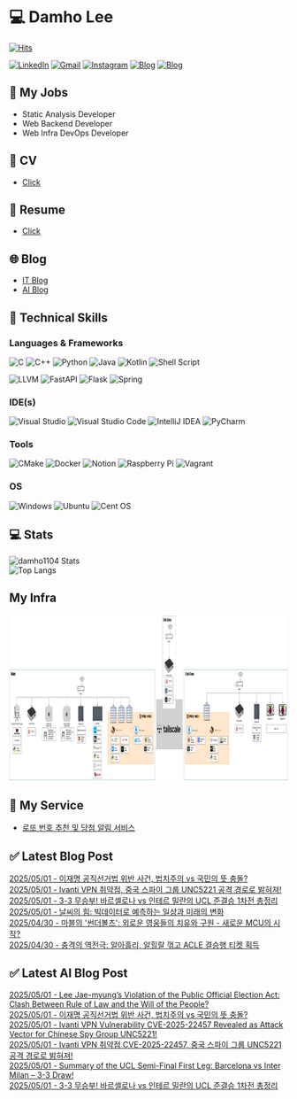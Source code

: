
# 💻 Damho Lee

[![Hits](https://hits.seeyoufarm.com/api/count/incr/badge.svg?url=https%3A%2F%2Fgithub.com%2Fdamho1104&count_bg=%233D9CC8&title_bg=%23555555&icon=&icon_color=%23E7E7E7&title=hits&edge_flat=false)](https://hits.seeyoufarm.com)  

[![LinkedIn](https://img.shields.io/badge/Linkedin-%230077B5.svg?style=flat&logo=linkedin&logoColor=white)](https://www.linkedin.com/in/damho1104/)
[![Gmail](https://img.shields.io/badge/Gmail-D14836?style=flat&logo=gmail&logoColor=white)](mailto:damho1104@gmail.com)
[![Instagram](https://img.shields.io/badge/Instargram-%23E4405F.svg?style=flat&logo=Instagram&logoColor=white)](https://www.instagram.com/damho1104/)
[![Blog](https://img.shields.io/badge/Blog-%23000000.svg?style=flat&logo=Tistory&logoColor=white)](https://dmomo.co.kr/)
[![Blog](https://img.shields.io/badge/Blog-%23000000.svg?style=flat&logo=WordPress&logoColor=white)](https://blog.ai.dmomo.co.kr/)

## 📃 My Jobs
- Static Analysis Developer
- Web Backend Developer
- Web Infra DevOps Developer

## 📰 CV
- [Click](https://resume.dmomo.net/damho.lee/resume)  

## 📘 Resume
- [Click](https://damho1104.notion.site/8af3191b9815406d95708d9a0cea5a9e)  

## 🌐 Blog
- [IT Blog](https://dmomo.co.kr/)
- [AI Blog](https://blog.ai.dmomo.co.kr/)

## 💪 Technical Skills
### Languages & Frameworks
![C](https://img.shields.io/badge/c-%2300599C.svg?style=flat&logo=c&logoColor=white)
![C++](https://img.shields.io/badge/c++-%2300599C.svg?style=flat&logo=c%2B%2B&logoColor=white)
![Python](https://img.shields.io/badge/Python-3776AB.svg?&style=flat&logo=Python&logoColor=white)
![Java](https://img.shields.io/badge/java-%23ED8B00.svg?style=flat&logo=openjdk&logoColor=white)
![Kotlin](https://img.shields.io/badge/Kotlin-%237F52FF.svg?style=flat&logo=Kotlin&logoColor=white)
![Shell Script](https://img.shields.io/badge/Shell_script-%23121011.svg?style=flat&logo=gnu-bash&logoColor=white)  
  
![LLVM](https://img.shields.io/badge/LLVM/Clang-000B1D.svg?&style=flat&logo=LLVM&logoColor=white)
![FastAPI](https://img.shields.io/badge/FastAPI-005571?style=flat&logo=fastapi)
![Flask](https://img.shields.io/badge/Flask-%23000.svg?style=flat&logo=flask&logoColor=white)
![Spring](https://img.shields.io/badge/Springboot-%236DB33F.svg?style=flat&logo=spring&logoColor=white)
  
  
### IDE(s)
![Visual Studio](https://img.shields.io/badge/Visual%20Studio-5C2D91.svg?style=flat&logo=visual-studio&logoColor=white) 
![Visual Studio Code](https://img.shields.io/badge/Visual%20Studio%20Code-0078d7.svg?style=flat&logo=visual-studio-code&logoColor=white)
![IntelliJ IDEA](https://img.shields.io/badge/IntelliJIDEA-000000.svg?style=flat&logo=intellij-idea&logoColor=white) 
![PyCharm](https://img.shields.io/badge/PyCharm-143?style=flat&logo=pycharm&logoColor=black&color=black&labelColor=green) 


### Tools
![CMake](https://img.shields.io/badge/CMake-%23008FBA.svg?style=flat&logo=cmake&logoColor=white)
![Docker](https://img.shields.io/badge/docker-%230db7ed.svg?style=flat&logo=docker&logoColor=white)
![Notion](https://img.shields.io/badge/Notion-%23000000.svg?style=flat&logo=notion&logoColor=white)
![Raspberry Pi](https://img.shields.io/badge/-RaspberryPi-C51A4A?style=flat&logo=Raspberry-Pi)
![Vagrant](https://img.shields.io/badge/Vagrant-%231563FF.svg?style=flat&logo=vagrant&logoColor=white)


### OS
![Windows](https://img.shields.io/badge/Windows-0078D6?style=flat&logo=windows&logoColor=white)
![Ubuntu](https://img.shields.io/badge/Ubuntu-E95420?style=flat&logo=ubuntu&logoColor=white)
![Cent OS](https://img.shields.io/badge/Cent%20OS-002260?style=flat&logo=centos&logoColor=F0F0F0)


## :computer: Stats
![damho1104 Stats](https://github-readme-stats.vercel.app/api?username=damho1104&hide=issues&show_icons=true&theme=dark)  
![Top Langs](https://github-readme-stats.vercel.app/api/top-langs/?username=damho1104&layout=compact&theme=dark)


## My Infra
<div align="center">
    <p>
    <img src="imgs/infra.png" alt="infra" style="width: 1200px; height: 300px;">
    </p>
</div>


## 📣 My Service
- [로또 번호 추천 및 당첨 알림 서비스](https://lotto.dmomo.co.kr/)  


## ✅ Latest Blog Post

[2025/05/01 - 이재명 공직선거법 위반 사건, 법치주의 vs 국민의 뜻 충돌?](https://dmomo.co.kr/366) <br/>
[2025/05/01 - Ivanti VPN 취약점, 중국 스파이 그룹 UNC5221 공격 경로로 밝혀져!](https://dmomo.co.kr/365) <br/>
[2025/05/01 - 3-3 무승부! 바르셀로나 vs 인테르 밀란의 UCL 준결승 1차전 총정리](https://dmomo.co.kr/364) <br/>
[2025/05/01 - 날씨의 힘: 빅데이터로 예측하는 일상과 미래의 변화](https://dmomo.co.kr/363) <br/>
[2025/04/30 - 마블의 '썬더볼츠': 외로운 영웅들의 치유와 구원 - 새로운 MCU의 시작?](https://dmomo.co.kr/362) <br/>
[2025/04/30 - 충격의 역전극: 알아흘리, 알힐랄 꺾고 ACLE 결승행 티켓 획득](https://dmomo.co.kr/361) <br/>

## ✅ Latest AI Blog Post
[2025/05/01 - Lee Jae-myung’s Violation of the Public Official Election Act: Clash Between Rule of Law and the Will of the People?](https://blog.ai.dmomo.co.kr/trend/1968) <br/>
[2025/05/01 - 이재명 공직선거법 위반 사건, 법치주의 vs 국민의 뜻 충돌?](https://blog.ai.dmomo.co.kr/trend/1966) <br/>
[2025/05/01 - Ivanti VPN Vulnerability CVE-2025-22457 Revealed as Attack Vector for Chinese Spy Group UNC5221!](https://blog.ai.dmomo.co.kr/trend/1963) <br/>
[2025/05/01 - Ivanti VPN 취약점 CVE-2025-22457, 중국 스파이 그룹 UNC5221 공격 경로로 밝혀져!](https://blog.ai.dmomo.co.kr/tech/1961) <br/>
[2025/05/01 - Summary of the UCL Semi-Final First Leg: Barcelona vs Inter Milan – 3-3 Draw!](https://blog.ai.dmomo.co.kr/trend/1959) <br/>
[2025/05/01 - 3-3 무승부! 바르셀로나 vs 인테르 밀란의 UCL 준결승 1차전 총정리](https://blog.ai.dmomo.co.kr/trend/1957) <br/>

